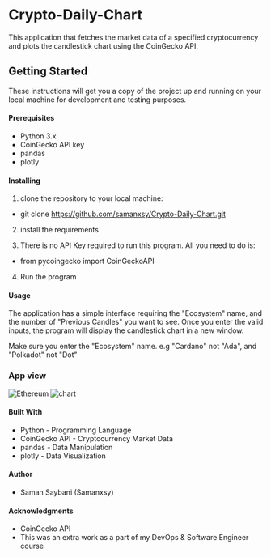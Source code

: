 # Crypto-Daily-Chart
This application that fetches the market data of a specified cryptocurrency and plots the candlestick chart using the CoinGecko API.


## Getting Started
These instructions will get you a copy of the project up and running on your local machine for development and testing purposes.


#### Prerequisites
- Python 3.x
- CoinGecko API key
- pandas
- plotly


#### Installing 

1. clone the repository to your local machine:
  - git clone https://github.com/samanxsy/Crypto-Daily-Chart.git

2. install the requirements


3. There is no API Key required to run this program. All you need to do is: 
  - from pycoingecko import CoinGeckoAPI

4. Run the program


#### Usage
The application has a simple interface requiring the "Ecosystem" name, and the number of "Previous Candles" you want to see. Once you enter the valid inputs, the program will display the candlestick chart in a new window.

Make sure you enter the "Ecosystem" name. e.g "Cardano" not "Ada", and "Polkadot" not "Dot"

### App view

![Ethereum](https://user-images.githubusercontent.com/118216325/213879043-04a73739-e6d8-4d5c-84f2-6a69f8629a22.png)
![chart](https://user-images.githubusercontent.com/118216325/213879052-f5ac1ca8-5f20-4547-8bdc-160525a1fb05.png)

#### Built With 
- Python - Programming Language
- CoinGecko API - Cryptocurrency Market Data
- pandas - Data Manipulation
- plotly - Data Visualization

#### Author 
- Saman Saybani (Samanxsy)

#### Acknowledgments
- CoinGecko API
- This was an extra work as a part of my DevOps & Software Engineer course
